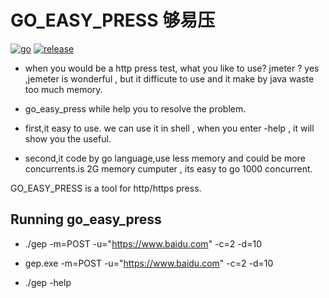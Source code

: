 # GO_EASY_PRESS 够易压

[![go](https://img.shields.io/badge/python-3.6-green.svg?style=plastic)](https://golang.google.cn/)
[![release](https://img.shields.io/badge/django-2.1-brightgreen.svg?style=plastic)](https://www.djangoproject.com/)

- when you would be a http press test, what you like to use? jmeter ?
yes ,jemeter is wonderful , but it difficute to use and it make by java waste too much memory.

- go_easy_press while help you to resolve the problem.
- first,it easy to use. we can use it in shell , when you enter -help , it will show you the useful.
- second,it code by go language,use less memory and could be more concurrents.is 2G memory cumputer , its easy to go 1000 concurrent.

GO_EASY_PRESS is a tool for http/https press.

## Running go_easy_press

- ./gep -m=POST -u="https://www.baidu.com" -c=2 -d=10
- gep.exe -m=POST -u="https://www.baidu.com" -c=2 -d=10

- ./gep -help
